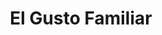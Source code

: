 ---
title: "El Gusto Familiar"
url: /santiago-de-los-caballeros/el-gusto-familiar/
shop: Lebensmittel
---